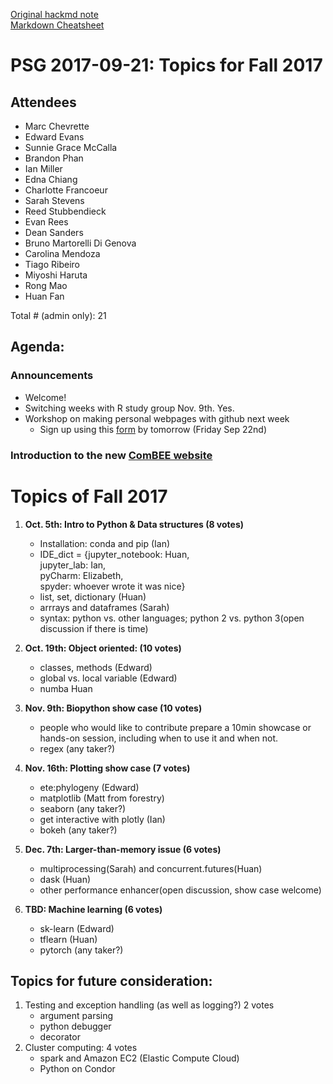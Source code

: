 [Original hackmd note](
https://hackmd.io/CwQwHAzAZgnFCsBaeBGAplRwBGAGCiMAxiiogOwBMAJmiNvSDDNkA===#)  
[Markdown Cheatsheet](https://guides.github.com/pdfs/markdown-cheatsheet-online.pdf)
# PSG 2017-09-21: Topics for Fall 2017
## Attendees 
* Marc Chevrette
* Edward Evans
* Sunnie Grace McCalla
* Brandon Phan
* Ian Miller
* Edna Chiang
* Charlotte Francoeur
* Sarah Stevens
* Reed Stubbendieck
* Evan Rees
* Dean Sanders
* Bruno Martorelli Di Genova
* Carolina Mendoza
* Tiago Ribeiro
* Miyoshi Haruta
* Rong Mao
* Huan Fan

Total # (admin only): 21

## Agenda:
### Announcements
- Welcome!
- Switching weeks with R study group Nov. 9th. Yes.
- Workshop on making personal webpages with github next week
    - Sign up using this [form](https://docs.google.com/forms/d/e/1FAIpQLScgpHk36CS1yiiXbM-MfpVknj1eCxcEvXjPy72X1lHNCJ_wMg/viewform) by tomorrow (Friday Sep 22nd)

### Introduction to the new [ComBEE website](https://combee-uw-madison.github.io/studyGroup/)

# Topics of Fall 2017
1. __Oct. 5th: Intro to Python & Data structures (8 votes)__  
    - Installation: conda and pip (Ian)
    - IDE_dict = {jupyter\_notebook: Huan,  
     				 jupyter\_lab: Ian,  
     				 pyCharm: Elizabeth,  
     				 spyder: whoever wrote it was nice}
    - list, set, dictionary (Huan)
    - arrrays and dataframes (Sarah)
    - syntax: python vs. other languages; python 2 vs. python 3(open discussion if there is time)

2. __Oct. 19th: Object oriented: (10 votes)__
    - classes, methods (Edward)
    - global vs. local variable (Edward)
    - numba Huan
3. __Nov. 9th: Biopython show case (10 votes)__   
    - people who would like to contribute prepare a 10min showcase or hands-on session, including when to use it and when not.
    - regex (any taker?)
4. __Nov. 16th: Plotting show case (7 votes)__ 
    - ete:phylogeny (Edward)
    - matplotlib (Matt from forestry)
    - seaborn (any taker?)
    - get interactive with plotly (Ian)
    - bokeh (any taker?)
5. __Dec. 7th: Larger-than-memory issue (6 votes)__
	- multiprocessing(Sarah) and concurrent.futures(Huan)
	- dask (Huan)
	- other performance enhancer(open discussion, show case welcome)
	
6. __TBD: Machine learning (6 votes)__  
	- sk-learn (Edward)
	- tflearn (Huan)
	- pytorch (any taker?)

## Topics for future consideration: 


1. Testing and exception handling (as well as logging?) 2 votes
    - argument parsing
    - python debugger 
    - decorator
2. Cluster computing: 4 votes
	- spark and Amazon EC2 (Elastic Compute Cloud)
	- Python on Condor







